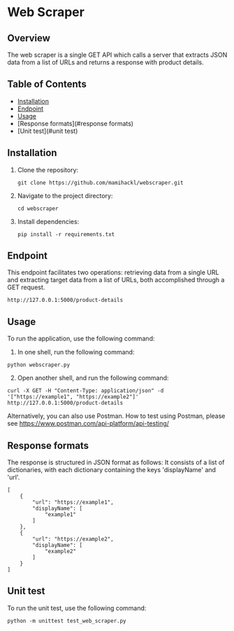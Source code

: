 # Web Scraper

## Overview
The web scraper is a single GET API which calls a server that extracts JSON data from a list of URLs and returns a response with product details. 

## Table of Contents
- [Installation](#installation)
- [Endpoint](#endpoint)
- [Usage](#usage)
- [Response formats](#response formats)
- [Unit test](#unit test)

## Installation
1. Clone the repository:
    ```
    git clone https://github.com/mamihackl/webscraper.git
    ```
2. Navigate to the project directory:
    ```
    cd webscraper 
    ```
3. Install dependencies:
    ```
    pip install -r requirements.txt
    ```

## Endpoint
This endpoint facilitates two operations: retrieving data from a single URL and extracting target data from a list of URLs, both accomplished through a GET request.
```
http://127.0.0.1:5000/product-details
```


## Usage
To run the application, use the following command:

1. In one shell, run the following command:
```
python webscraper.py
```

2. Open another shell, and run the following command:

```
curl -X GET -H "Content-Type: application/json" -d '["https://example1", "https://example2"]' http://127.0.0.1:5000/product-details
```

Alternatively, you can also use Postman. How to test using Postman, please see https://www.postman.com/api-platform/api-testing/


## Response formats
The response is structured in JSON format as follows: It consists of a list of dictionaries, with each dictionary containing the keys 'displayName' and 'url'.

```
[
    {
        "url": "https://example1",
        "displayName": [
            "example1"
        ]
    },
    {
        "url": "https://example2",
        "displayName": [
            "example2"
        ]
    }
]
```

## Unit test
To run the unit test, use the following command:

```
python -m unittest test_web_scraper.py 
```
